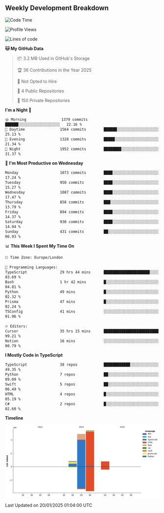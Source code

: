 


## Weekly Development Breakdown
<!--START_SECTION:waka-->
![Code Time](http://img.shields.io/badge/Code%20Time-1%2C829%20hrs%2019%20mins-blue)

![Profile Views](http://img.shields.io/badge/Profile%20Views-0-blue)

![Lines of code](https://img.shields.io/badge/From%20Hello%20World%20I%27ve%20Written-11.9%20million%20lines%20of%20code-blue)

**🐱 My GitHub Data** 

> 📦 3.2 MB Used in GitHub's Storage 
 > 
> 🏆 36 Contributions in the Year 2025
 > 
> 🚫 Not Opted to Hire
 > 
> 📜 4 Public Repositories 
 > 
> 🔑 150 Private Repositories 
 > 
**I'm a Night 🦉** 

```text
🌞 Morning                1379 commits        ██████░░░░░░░░░░░░░░░░░░░   22.16 % 
🌆 Daytime                1564 commits        ██████░░░░░░░░░░░░░░░░░░░   25.13 % 
🌃 Evening                1328 commits        █████░░░░░░░░░░░░░░░░░░░░   21.34 % 
🌙 Night                  1952 commits        ████████░░░░░░░░░░░░░░░░░   31.37 % 
```
📅 **I'm Most Productive on Wednesday** 

```text
Monday                   1073 commits        ████░░░░░░░░░░░░░░░░░░░░░   17.24 % 
Tuesday                  950 commits         ████░░░░░░░░░░░░░░░░░░░░░   15.27 % 
Wednesday                1087 commits        ████░░░░░░░░░░░░░░░░░░░░░   17.47 % 
Thursday                 858 commits         ███░░░░░░░░░░░░░░░░░░░░░░   13.79 % 
Friday                   894 commits         ████░░░░░░░░░░░░░░░░░░░░░   14.37 % 
Saturday                 930 commits         ████░░░░░░░░░░░░░░░░░░░░░   14.94 % 
Sunday                   431 commits         ██░░░░░░░░░░░░░░░░░░░░░░░   06.93 % 
```


📊 **This Week I Spent My Time On** 

```text
🕑︎ Time Zone: Europe/London

💬 Programming Languages: 
TypeScript               29 hrs 44 mins      █████████████████████░░░░   83.69 % 
Bash                     1 hr 42 mins        █░░░░░░░░░░░░░░░░░░░░░░░░   04.81 % 
Python                   49 mins             █░░░░░░░░░░░░░░░░░░░░░░░░   02.32 % 
Prisma                   47 mins             █░░░░░░░░░░░░░░░░░░░░░░░░   02.24 % 
TSConfig                 41 mins             ░░░░░░░░░░░░░░░░░░░░░░░░░   01.96 % 

🔥 Editors: 
Cursor                   35 hrs 15 mins      █████████████████████████   99.21 % 
Notion                   16 mins             ░░░░░░░░░░░░░░░░░░░░░░░░░   00.79 % 
```

**I Mostly Code in TypeScript** 

```text
TypeScript               38 repos            ████████████░░░░░░░░░░░░░   49.35 % 
Python                   7 repos             ██░░░░░░░░░░░░░░░░░░░░░░░   09.09 % 
Swift                    5 repos             ██░░░░░░░░░░░░░░░░░░░░░░░   06.49 % 
HTML                     4 repos             █░░░░░░░░░░░░░░░░░░░░░░░░   05.19 % 
C#                       2 repos             █░░░░░░░░░░░░░░░░░░░░░░░░   02.60 % 
```



**Timeline**

![Lines of Code chart](https://raw.githubusercontent.com/mars-arch/mars-arch/main/assets/bar_graph.png)


 Last Updated on 20/01/2025 01:04:00 UTC
<!--END_SECTION:waka-->
